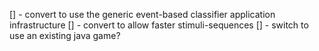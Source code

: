 [] - convert to use the generic event-based classifier application infrastructure
[] - convert to allow faster stimuli-sequences
[] - switch to use an existing java game?